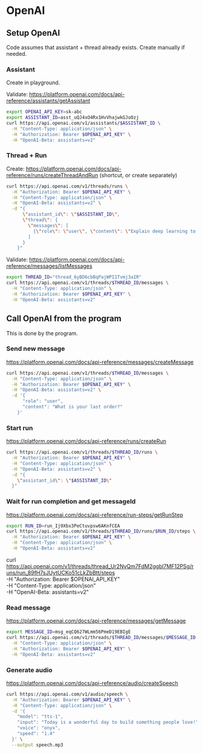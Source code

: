 # OpenAI

## Setup OpenAI

Code assumes that assistant + thread already exists.
Create manually if needed.

### Assistant
Create in playground.

Validate: https://platform.openai.com/docs/api-reference/assistants/getAssistant
```bash
export OPENAI_API_KEY=sk-abc
export ASSISTANT_ID=asst_uQJ4xO4Rx1HvVhajwkGJoOzj
curl https://api.openai.com/v1/assistants/$ASSISTANT_ID \
  -H "Content-Type: application/json" \
  -H "Authorization: Bearer $OPENAI_API_KEY" \
  -H "OpenAI-Beta: assistants=v2"
```

### Thread + Run

Create: https://platform.openai.com/docs/api-reference/runs/createThreadAndRun (shortcut, or create separately)
```bash
curl https://api.openai.com/v1/threads/runs \
  -H "Authorization: Bearer $OPENAI_API_KEY" \
  -H "Content-Type: application/json" \
  -H "OpenAI-Beta: assistants=v2" \
  -d "{
      \"assistant_id\": \"$ASSISTANT_ID\",
      \"thread\": {
        \"messages\": [
          {\"role\": \"user\", \"content\": \"Explain deep learning to a 5 year old.\"}
        ]
      }
    }"
```

Validate: https://platform.openai.com/docs/api-reference/messages/listMessages
```bash
export THREAD_ID="thread_6yBD6cbBqPajWPI1Tvmj3aIR"
curl https://api.openai.com/v1/threads/$THREAD_ID/messages \
  -H "Content-Type: application/json" \
  -H "Authorization: Bearer $OPENAI_API_KEY" \
  -H "OpenAI-Beta: assistants=v2"
```

## Call OpenAI from the program

This is done by the program. 

### Send new message

https://platform.openai.com/docs/api-reference/messages/createMessage
```bash
curl https://api.openai.com/v1/threads/$THREAD_ID/messages \
  -H "Content-Type: application/json" \
  -H "Authorization: Bearer $OPENAI_API_KEY" \
  -H "OpenAI-Beta: assistants=v2" \
  -d '{
      "role": "user",
      "content": "What is your last order?"
    }'
```

### Start run

https://platform.openai.com/docs/api-reference/runs/createRun
```bash
curl https://api.openai.com/v1/threads/$THREAD_ID/runs \
  -H "Authorization: Bearer $OPENAI_API_KEY" \
  -H "Content-Type: application/json" \
  -H "OpenAI-Beta: assistants=v2" \
  -d "{
    \"assistant_id\": \"$ASSISTANT_ID\"
  }"
```

### Wait for run completion and get messageId

https://platform.openai.com/docs/api-reference/run-steps/getRunStep
```bash
export RUN_ID=run_Ij9Xbx3PeCtuvpsw6AKnfCEA
curl https://api.openai.com/v1/threads/$THREAD_ID/runs/$RUN_ID/steps \
  -H "Authorization: Bearer $OPENAI_API_KEY" \
  -H "Content-Type: application/json" \
  -H "OpenAI-Beta: assistants=v2"
```


curl https://api.openai.com/v1/threads/thread_Ur2NyQm7FdM2ggbl7MF12PSg/runs/run_89fH7sJUytUCKo51cLkZbBtt/steps \
  -H "Authorization: Bearer $OPENAI_API_KEY" \
  -H "Content-Type: application/json" \
  -H "OpenAI-Beta: assistants=v2"

### Read message

https://platform.openai.com/docs/api-reference/messages/getMessage
```bash
export MESSAGE_ID=msg_eqCQ627WLmm56PmeD19EBIgE
curl https://api.openai.com/v1/threads/$THREAD_ID/messages/$MESSAGE_ID \
  -H "Content-Type: application/json" \
  -H "Authorization: Bearer $OPENAI_API_KEY" \
  -H "OpenAI-Beta: assistants=v2"
```

### Generate audio

https://platform.openai.com/docs/api-reference/audio/createSpeech
```bash
curl https://api.openai.com/v1/audio/speech \
  -H "Authorization: Bearer $OPENAI_API_KEY" \
  -H "Content-Type: application/json" \
  -d '{
    "model": "tts-1",
    "input": "Today is a wonderful day to build something people love!",
    "voice": "onyx",
    "speed": "1.4"
  }' \
  --output speech.mp3
```